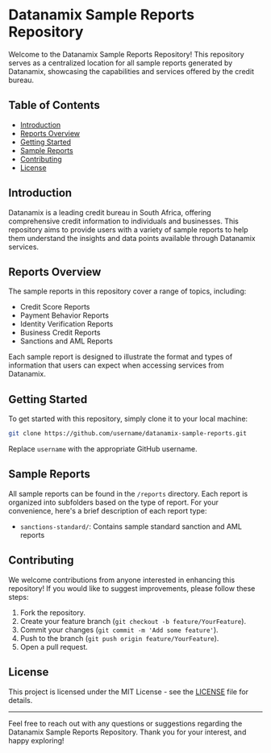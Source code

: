 # Datanamix Sample Reports Repository

Welcome to the Datanamix Sample Reports Repository! This repository serves as a centralized location for all sample reports generated by Datanamix, showcasing the capabilities and services offered by the credit bureau.

## Table of Contents

- [Introduction](#introduction)
- [Reports Overview](#reports-overview)
- [Getting Started](#getting-started)
- [Sample Reports](#sample-reports)
- [Contributing](#contributing)
- [License](#license)

## Introduction

Datanamix is a leading credit bureau in South Africa, offering comprehensive credit information to individuals and businesses. This repository aims to provide users with a variety of sample reports to help them understand the insights and data points available through Datanamix services.

## Reports Overview

The sample reports in this repository cover a range of topics, including:

- Credit Score Reports
- Payment Behavior Reports
- Identity Verification Reports
- Business Credit Reports
- Sanctions and AML Reports

Each sample report is designed to illustrate the format and types of information that users can expect when accessing services from Datanamix.

## Getting Started

To get started with this repository, simply clone it to your local machine:

```bash
git clone https://github.com/username/datanamix-sample-reports.git
```

Replace `username` with the appropriate GitHub username.

## Sample Reports

All sample reports can be found in the `/reports` directory. Each report is organized into subfolders based on the type of report. For your convenience, here's a brief description of each report type:

- `sanctions-standard/`: Contains sample standard sanction and AML reports

## Contributing

We welcome contributions from anyone interested in enhancing this repository! If you would like to suggest improvements, please follow these steps:

1. Fork the repository.
2. Create your feature branch (`git checkout -b feature/YourFeature`).
3. Commit your changes (`git commit -m 'Add some feature'`).
4. Push to the branch (`git push origin feature/YourFeature`).
5. Open a pull request.

## License

This project is licensed under the MIT License - see the [LICENSE](LICENSE) file for details.

---

Feel free to reach out with any questions or suggestions regarding the Datanamix Sample Reports Repository. Thank you for your interest, and happy exploring!
